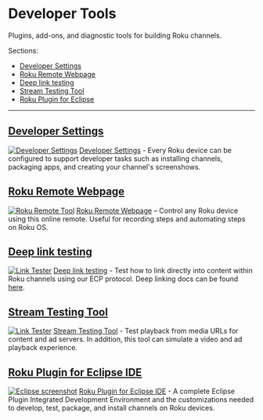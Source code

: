 # Developer Tools
Plugins, add-ons, and diagnostic tools for building Roku channels.

Sections:

* [Developer Settings](#developer-settings)
* [Roku Remote Webpage](#roku-remote-webpage)
* [Deep link testing](#deep-link-testing)
* [Stream Testing Tool](#stream-testing-tool)
* [Roku Plugin for Eclipse](#roku-plugin-for-eclipse-ide)

- - -

## [Developer Settings](/develop/developer-tools/developer-settings.md)
[![Developer Settings](https://github.com/rokudev/docs/raw/master/images/dev-settings-application-installer.png)](/develop/developer-tools/developer-settings.md)
[Developer Settings](/develop/developer-tools/developer-settings.md) - Every Roku device can be configured to support developer tasks such as installing channels, packaging apps, and creating your channel's screenshows.

## [Roku Remote Webpage](http://devtools.web.roku.com/RokuRemote/)
[![Roku Remote Tool](https://github.com/rokudev/docs/raw/master/images/Roku-Remote-Tool.jpg)](http://devtools.web.roku.com/RokuRemote/)
[Roku Remote Webpage](http://devtools.web.roku.com/RokuRemote/) – Control any Roku device using this online remote. Useful for recording steps and automating steps on Roku OS.

## [Deep link testing](http://devtools.web.roku.com/DeepLinkingTester/)

[![Link Tester](https://github.com/rokudev/docs/raw/master/images/Roku-Deep-Linking-Tester.jpg)](http://devtools.web.roku.com/DeepLinkingTester/)
[Deep link testing](http://devtools.web.roku.com/DeepLinkingTester/) - Test how to link directly into content within Roku channels using our ECP protocol. Deep linking docs can be found [here](https://github.com/rokudev/docs/tree/master/develop/guides/deep-linking.md).

## [Stream Testing Tool](http://devtools.web.roku.com/stream_tester/html)

[![Link Tester](https://github.com/rokudev/docs/raw/master/images/Roku_Stream-Tester.jpg)](http://devtools.web.roku.com/stream_tester/html)
[Stream Testing Tool](http://devtools.web.roku.com/stream_tester/html) -  Test playback from media URLs for content and ad servers. In addition, this tool can simulate a video and ad playback experience.

## [Roku Plugin for Eclipse IDE](https://github.com/rokudev/docs/tree/master/develop/developer-tools/eclipse-plugin.md)
[![Eclipse screenshot](https://github.com/rokudev/docs/raw/master/images/eclipse_1.png)](https://github.com/rokudev/docs/tree/master/develop/developer-tools/eclipse-plugin.md)
[Roku Plugin for Eclipse IDE](https://github.com/rokudev/docs/tree/master/develop/developer-tools/eclipse-plugin.md) - A complete Eclipse Plugin Integrated Development Environment and the customizations needed to develop, test, package, and install channels on Roku devices.
